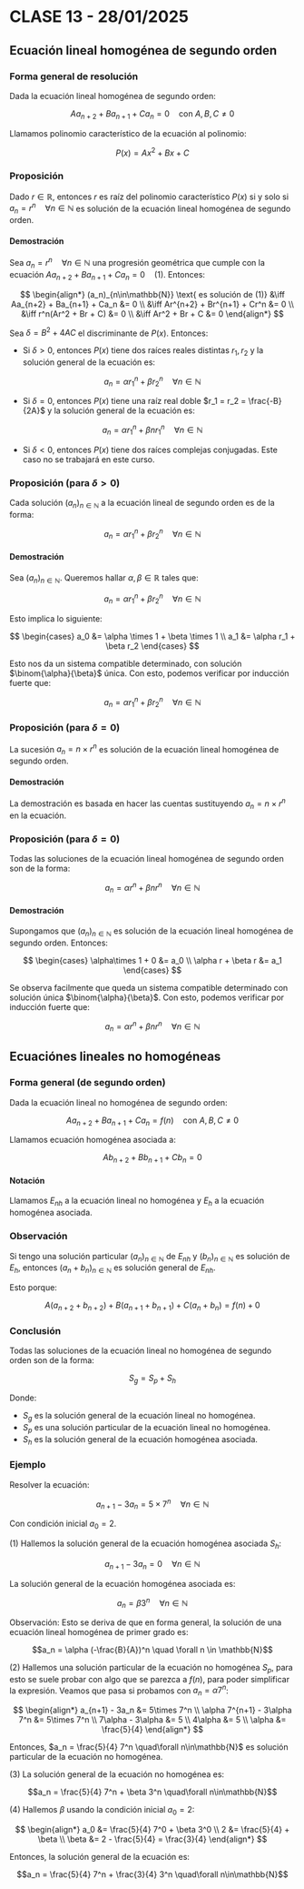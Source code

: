# CLASE 13 - 28/01/2025

## Ecuación lineal homogénea de segundo orden

### Forma general de resolución

Dada la ecuación lineal homogénea de segundo orden:

$$Aa_{n+2} + Ba_{n+1} + Ca_n = 0 \quad \text{con }A,B,C \neq 0$$

Llamamos polinomio característico de la ecuación al polinomio:

$$P(x) = Ax^2 + Bx + C$$

### Proposición

Dado $r\in\mathbb{R}$, entonces $r$ es raíz del polinomio característico $P(x)$ si y solo si $a_n = r^n \quad\forall n\in\mathbb{N}$ es solución de la ecuación lineal homogénea de segundo orden.

#### Demostración

Sea $a_n = r^n \quad\forall n\in\mathbb{N}$ una progresión geométrica que cumple con la ecuación $Aa_{n+2} + Ba_{n+1} + Ca_n = 0 \quad(1)$. Entonces:

$$
\begin{align*}
(a_n)_{n\in\mathbb{N}} \text{ es solución de (1)} &\iff Aa_{n+2} + Ba_{n+1} + Ca_n &= 0 \\
&\iff Ar^{n+2} + Br^{n+1} + Cr^n &= 0 \\
&\iff r^n(Ar^2 + Br + C) &= 0 \\
&\iff Ar^2 + Br + C &= 0
\end{align*}
$$

Sea $\delta = B^2 + 4AC$ el discriminante de $P(x)$. Entonces:

- Si $\delta > 0$, entonces $P(x)$ tiene dos raíces reales distintas $r_1, r_2$ y la solución general de la ecuación es:

$$a_n = \alpha r_1^n + \beta r_2^n \quad\forall n\in\mathbb{N}$$

- Si $\delta = 0$, entonces $P(x)$ tiene una raíz real doble $r_1 = r_2 = \frac{-B}{2A}$ y la solución general de la ecuación es:

$$a_n = \alpha r_1^n + \beta n r_1^n \quad\forall n\in\mathbb{N}$$

- Si $\delta < 0$, entonces $P(x)$ tiene dos raíces complejas conjugadas. Este caso no se trabajará en este curso.

### Proposición (para $\delta > 0$)

Cada solución $(a_n)_{n\in\mathbb{N}}$ a la ecuación lineal de segundo orden es de la forma:

$$a_n = \alpha r_1^n + \beta r_2^n \quad\forall n\in\mathbb{N}$$

#### Demostración

Sea $(a_n)_{n\in\mathbb{N}}$. Queremos hallar $\alpha, \beta \in\mathbb{R}$ tales que:

$$a_n = \alpha r_1^n + \beta r_2^n \quad\forall n\in\mathbb{N}$$

Esto implica lo siguiente:

$$
\begin{cases}
a_0 &= \alpha \times 1 + \beta \times 1 \\
a_1 &= \alpha r_1 + \beta r_2
\end{cases}
$$

Esto nos da un sistema compatible determinado, con solución $\binom{\alpha}{\beta}$ única. Con esto, podemos verificar por inducción fuerte que:

$$a_n = \alpha r_1^n + \beta r_2^n \quad\forall n\in\mathbb{N}$$

### Proposición (para $\delta = 0$)

La sucesión $a_n = n\times r^n$ es solución de la ecuación lineal homogénea de segundo orden.

#### Demostración

La demostración es basada en hacer las cuentas sustituyendo $a_n = n\times r^n$ en la ecuación.

### Proposición (para $\delta = 0$)

Todas las soluciones de la ecuación lineal homogénea de segundo orden son de la forma:

$$a_n = \alpha r^n + \beta n r^n \quad\forall n\in\mathbb{N}$$

#### Demostración

Supongamos que $(a_n)_{n\in\mathbb{N}}$ es solución de la ecuación lineal homogénea de segundo orden. Entonces:

$$
\begin{cases}
\alpha\times 1 + 0 &= a_0 \\
\alpha r + \beta r &= a_1
\end{cases}
$$

Se observa facilmente que queda un sistema compatible determinado con solución única $\binom{\alpha}{\beta}$. Con esto, podemos verificar por inducción fuerte que:

$$a_n = \alpha r^n + \beta n r^n \quad\forall n\in\mathbb{N}$$

## Ecuaciónes lineales no homogéneas

### Forma general (de segundo orden)

Dada la ecuación lineal no homogénea de segundo orden:

$$Aa_{n+2} + Ba_{n+1} + Ca_n = f(n) \quad\text{con }A,B,C\neq 0$$

Llamamos ecuación homogénea asociada a:

$$Ab_{n+2} + Bb_{n+1} + Cb_n = 0$$

#### Notación

Llamamos $E_{nh}$ a la ecuación lineal no homogénea y $E_h$ a la ecuación homogénea asociada.

### Observación

Si tengo una solución particular $(a_n)_{n\in\mathbb{N}}$ de $E_{nh}$ y $(b_n)_{n\in\mathbb{N}}$ es solución de $E_h$, entonces $(a_n + b_n)_{n\in\mathbb{N}}$ es solución general de $E_{nh}$.

Esto porque:

$$
A(a_{n+2} + b_{n+2}) + B(a_{n+1} + b_{n+1}) + C(a_n + b_n) = f(n) + 0
$$

### Conclusión

Todas las soluciones de la ecuación lineal no homogénea de segundo orden son de la forma:

$$S_{g} = S_{p} + S_{h}$$

Donde:

- $S_{g}$ es la solución general de la ecuación lineal no homogénea.
- $S_{p}$ es una solución particular de la ecuación lineal no homogénea.
- $S_{h}$ es la solución general de la ecuación homogénea asociada.

### Ejemplo

Resolver la ecuación:

$$a_{n+1}-3a_n = 5\times 7^n \quad \forall n \in \mathbb{N}$$

Con condición inicial $a_0 = 2$.

(1) Hallemos la solución general de la ecuación homogénea asociada $S_h$:

$$a_{n+1} - 3a_n = 0 \quad \forall n \in \mathbb{N}$$

La solución general de la ecuación homogénea asociada es:

$$a_n = \beta 3^n \quad \forall n \in \mathbb{N}$$

Observación: Esto se deriva de que en forma general, la solución de una ecuación lineal homogénea de primer grado es:

$$a_n = \alpha (-\frac{B}{A})^n \quad \forall n \in \mathbb{N}$$

(2) Hallemos una solución particular de la ecuación no homogénea $S_p$, para esto se suele probar con algo que se parezca a $f(n)$, para poder simplificar la expresión. Veamos que pasa si probamos con $a_n = \alpha 7^n$:

$$
\begin{align*}
a_{n+1} - 3a_n &= 5\times 7^n \\
\alpha 7^{n+1} - 3\alpha 7^n &= 5\times 7^n \\
7\alpha - 3\alpha &= 5 \\
4\alpha &= 5 \\
\alpha &= \frac{5}{4}
\end{align*}
$$

Entonces, $a_n = \frac{5}{4} 7^n \quad\forall n\in\mathbb{N}$ es solución particular de la ecuación no homogénea.

(3) La solución general de la ecuación no homogénea es:

$$a_n = \frac{5}{4} 7^n + \beta 3^n \quad\forall n\in\mathbb{N}$$

(4) Hallemos $\beta$ usando la condición inicial $a_0 = 2$:

$$
\begin{align*}
a_0 &= \frac{5}{4} 7^0 + \beta 3^0 \\
2 &= \frac{5}{4} + \beta \\
\beta &= 2 - \frac{5}{4} = \frac{3}{4}
\end{align*}
$$

Entonces, la solución general de la ecuación es:

$$a_n = \frac{5}{4} 7^n + \frac{3}{4} 3^n \quad\forall n\in\mathbb{N}$$